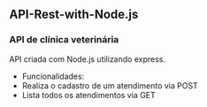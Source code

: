 ## API-Rest-with-Node.js

### API de clínica veterinária

API criada com Node.js utilizando express.

- Funcionalidades:
- Realiza o cadastro de um atendimento via POST
- Lista todos os atendimentos via GET
